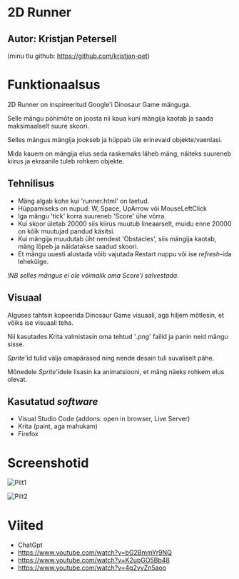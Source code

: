 # 2D Runner

## Autor: Kristjan Petersell
(minu tlu github: https://github.com/kristjan-pet)

# Funktionaalsus

2D Runner on inspireeritud Google'i Dinosaur Game mänguga.

Selle mängu põhimõte on joosta nii kaua kuni mängija kaotab ja saada maksimaalselt suure skoori.

Selles mängus mängija jookseb ja hüppab üle erinevaid objekte/vaenlasi.

Mida kauem on mängija elus seda raskemaks läheb mäng, näiteks suureneb kiirus ja ekraanile tuleb rohkem objekte.

## Tehnilisus

* Mäng algab kohe kui 'runner.html' on laetud.
* Hüppamiseks on nupud: W, Space, UpArrow või MouseLeftClick
* Iga mängu 'tick' korra suureneb 'Score' ühe võrra.
* Kui skoor ületab 20000 siis kiirus muutub lineaarselt, muidu enne 20000 on kõik muutujad pandud käsitsi.
* Kui mängija muudutab üht nendest 'Obstacles', siis mängija kaotab, mäng lõpeb ja näidatakse saadud skoori.
* Et mängu uuesti alustada võib vajutada Restart nuppu või ise _refresh_-ida lehekülge.

_!NB selles mängus ei ole võimalik oma Score'i salvestada._

## Visuaal

Alguses tahtsin kopeerida Dinosaur Game visuaali, aga hiljem mõtlesin, et võiks ise visuaali teha. 

Nii kasutades Krita valmistasin oma tehtud '_.png_' failid ja panin neid mängu sisse.

_Sprite_'id tulid välja omapärased ning nende desain tuli suvaliselt pähe.

Mõnedele _Sprite_'idele lisasin ka animatsiooni, et mäng näeks rohkem elus olevat.

## Kasutatud _software_

* Visual Studio Code (addons: open in browser, Live Server)
* Krita (paint, aga mahukam)
* Firefox

# Screenshotid

![Pilt1](https://github.com/Sa1tamaMan/iseseisev-projekt/assets/159195533/d28f1876-aa95-4fd1-ba38-cf9673a47a64)

![Pilt2](https://github.com/Sa1tamaMan/iseseisev-projekt/assets/159195533/7ea3dfa9-7e6d-42b5-9268-873752f5587a)

# Viited

* ChatGpt
* https://www.youtube.com/watch?v=bG2BmmYr9NQ
* https://www.youtube.com/watch?v=K2upGO5Bb48
* https://www.youtube.com/watch?v=4q2vvZn5aoo
